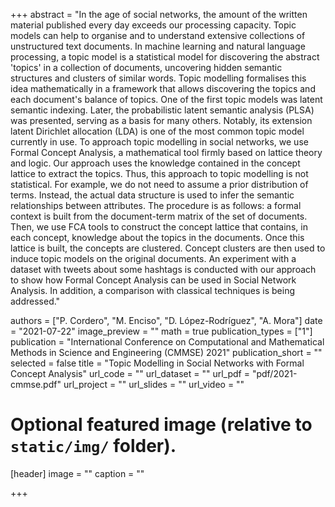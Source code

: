 +++
abstract = "In the age of social networks, the amount of the written material published every day exceeds our processing capacity. Topic models can help to organise and to understand extensive collections of unstructured text documents. In machine learning and natural language processing, a topic model is a statistical model for discovering the abstract 'topics' in a collection of documents, uncovering hidden semantic structures and clusters of similar words. Topic modelling formalises this idea mathematically in a framework that allows discovering the topics and each document's balance of topics. One of the first topic models was latent semantic indexing. Later, the probabilistic latent semantic analysis (PLSA) was presented, serving as a basis for many others. Notably, its extension latent Dirichlet allocation (LDA) is one of the most common topic model currently in use. To approach topic modelling in social networks, we use Formal Concept Analysis, a mathematical tool firmly based on lattice theory and logic. Our approach uses the knowledge contained in the concept lattice to extract the topics. Thus, this approach to topic modelling is not statistical. For example, we do not need to assume a prior distribution of terms. Instead, the actual data structure is used to infer the semantic relationships between attributes. The procedure is as follows: a formal context is built from the document-term matrix of the set of documents. Then, we use FCA tools to construct the concept lattice that contains, in each concept, knowledge about the topics in the documents. Once this lattice is built, the concepts are clustered. Concept clusters are then used to induce topic models on the original documents. An experiment with a dataset with tweets about some hashtags is conducted with our approach to show how Formal Concept Analysis can be used in Social Network Analysis. In addition, a comparison with classical techniques is being addressed."

authors = ["P. Cordero", "M. Enciso", "D. López-Rodríguez", "A. Mora"]
date = "2021-07-22"
image_preview = ""
math = true
publication_types = ["1"]
publication = "International Conference on Computational and Mathematical Methods in Science and Engineering (CMMSE) 2021"
publication_short = ""
selected = false
title = "Topic Modelling in Social Networks with Formal Concept Analysis"
url_code = ""
url_dataset = ""
url_pdf = "pdf/2021-cmmse.pdf"
url_project = ""
url_slides = ""
url_video = ""


# Optional featured image (relative to `static/img/` folder).
[header]
image = ""
caption = ""

+++
